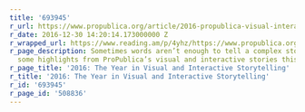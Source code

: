 ```yaml
---
title: '693945'
r_url: https://www.propublica.org/article/2016-propublica-visual-interactive-storytelling
r_date: 2016-12-30 14:20:14.173000000 Z
r_wrapped_url: https://www.reading.am/p/4yhz/https://www.propublica.org/article/2016-propublica-visual-interactive-storytelling
r_page_description: Sometimes words aren’t enough to tell a complex story. Here are
  some highlights from ProPublica’s visual and interactive stories this year.
r_page_title: '2016: The Year in Visual and Interactive Storytelling'
r_title: '2016: The Year in Visual and Interactive Storytelling'
r_id: '693945'
r_page_id: '508836'
---
```


